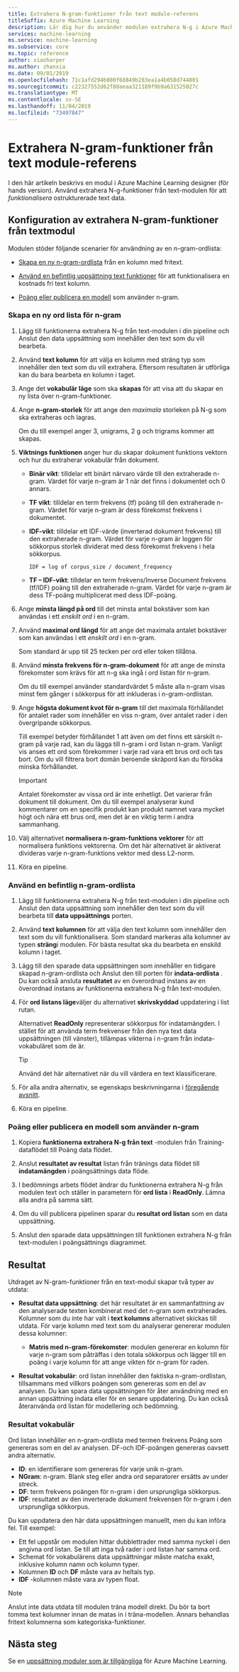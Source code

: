 ```yaml
---
title: Extrahera N-gram-funktioner från text module-referens
titleSuffix: Azure Machine Learning
description: Lär dig hur du använder modulen extrahera N-g i Azure Machine Learning för att funktionalisera text data.
services: machine-learning
ms.service: machine-learning
ms.subservice: core
ms.topic: reference
author: xiaoharper
ms.author: zhanxia
ms.date: 09/01/2019
ms.openlocfilehash: 71c1afd294b880f68849b283ea1a4b058d744801
ms.sourcegitcommit: c22327552d62f88aeaa321189f9b9a631525027c
ms.translationtype: MT
ms.contentlocale: sv-SE
ms.lasthandoff: 11/04/2019
ms.locfileid: "73497847"
---
```

# <a name="extract-n-gram-features-from-text-module-reference"></a>Extrahera N-gram-funktioner från text module-referens

I den här artikeln beskrivs en modul i Azure Machine Learning designer (för hands version). Använd extrahera N-g-funktioner från text-modulen för att *funktionalisera* ostrukturerade text data. 

## <a name="configuration-of-the-extract-n-gram-features-from-text-module"></a>Konfiguration av extrahera N-gram-funktioner från textmodul

Modulen stöder följande scenarier för användning av en n-gram-ordlista:

* [Skapa en ny n-gram-ordlista](#create-a-new-n-gram-dictionary) från en kolumn med fritext.

* [Använd en befintlig uppsättning text funktioner](#use-an-existing-n-gram-dictionary) för att funktionalisera en kostnads fri text kolumn.

* [Poäng eller publicera en modell](#score-or-publish-a-model-that-uses-n-grams) som använder n-gram.

### <a name="create-a-new-n-gram-dictionary"></a>Skapa en ny ord lista för n-gram

1.  Lägg till funktionerna extrahera N-g från text-modulen i din pipeline och Anslut den data uppsättning som innehåller den text som du vill bearbeta.

1.  Använd **text kolumn** för att välja en kolumn med sträng typ som innehåller den text som du vill extrahera. Eftersom resultaten är utförliga kan du bara bearbeta en kolumn i taget.

1. Ange det **vokabulär läge** som ska **skapas** för att visa att du skapar en ny lista över n-gram-funktioner. 

1. Ange **n-gram-storlek** för att ange den *maximala* storleken på N-g som ska extraheras och lagras. 

    Om du till exempel anger 3, unigrams, 2 g och trigrams kommer att skapas.

1. **Viktnings funktionen** anger hur du skapar dokument funktions vektorn och hur du extraherar vokabulär från dokument.

    * **Binär vikt**: tilldelar ett binärt närvaro värde till den extraherade n-gram. Värdet för varje n-gram är 1 när det finns i dokumentet och 0 annars.

    * **TF vikt**: tilldelar en term frekvens (tf) poäng till den extraherade n-gram. Värdet för varje n-gram är dess förekomst frekvens i dokumentet.

    * **IDF-vikt**: tilldelar ett IDF-värde (inverterad dokument frekvens) till den extraherade n-gram. Värdet för varje n-gram är loggen för sökkorpus storlek dividerat med dess förekomst frekvens i hela sökkorpus.
    
      `IDF = log of corpus_size / document_frequency`
 
    *  **TF – IDF-vikt**: tilldelar en term frekvens/Inverse Document frekvens (tf/IDF) poäng till den extraherade n-gram. Värdet för varje n-gram är dess TF-poäng multiplicerat med dess IDF-poäng.

1. Ange **minsta längd på ord** till det minsta antal bokstäver som kan användas i ett *enskilt ord* i en n-gram.

1. Använd **maximal ord längd** för att ange det maximala antalet bokstäver som kan användas i ett *enskilt ord* i en n-gram.

    Som standard är upp till 25 tecken per ord eller token tillåtna.

1. Använd **minsta frekvens för n-gram-dokument** för att ange de minsta förekomster som krävs för att n-g ska ingå i ord listan för n-gram. 

    Om du till exempel använder standardvärdet 5 måste alla n-gram visas minst fem gånger i sökkorpus för att inkluderas i n-gram-ordlistan. 

1.  Ange **högsta dokument kvot för n-gram** till det maximala förhållandet för antalet rader som innehåller en viss n-gram, över antalet rader i den övergripande sökkorpus.

    Till exempel betyder förhållandet 1 att även om det finns ett särskilt n-gram på varje rad, kan du lägga till n-gram i ord listan n-gram. Vanligt vis anses ett ord som förekommer i varje rad vara ett brus ord och tas bort. Om du vill filtrera bort domän beroende skräpord kan du försöka minska förhållandet.

    > [!IMPORTANT]
    > Antalet förekomster av vissa ord är inte enhetligt. Det varierar från dokument till dokument. Om du till exempel analyserar kund kommentarer om en specifik produkt kan produkt namnet vara mycket högt och nära ett brus ord, men det är en viktig term i andra sammanhang.

1. Välj alternativet **normalisera n-gram-funktions vektorer** för att normalisera funktions vektorerna. Om det här alternativet är aktiverat divideras varje n-gram-funktions vektor med dess L2-norm.

1. Köra en pipeline.

### <a name="use-an-existing-n-gram-dictionary"></a>Använd en befintlig n-gram-ordlista

1.  Lägg till funktionerna extrahera N-g från text-modulen i din pipeline och Anslut den data uppsättning som innehåller den text som du vill bearbeta till **data uppsättnings** porten.

1.  Använd **text kolumnen** för att välja den text kolumn som innehåller den text som du vill funktionalisera. Som standard markeras alla kolumner av typen **sträng**i modulen. För bästa resultat ska du bearbeta en enskild kolumn i taget.

1. Lägg till den sparade data uppsättningen som innehåller en tidigare skapad n-gram-ordlista och Anslut den till porten för **indata-ordlista** . Du kan också ansluta **resultatet** av en överordnad instans av en överordnad instans av funktionerna extrahera N-g från text-modulen.

1. För **ord listans läge**väljer du alternativet **skrivskyddad** uppdatering i list rutan.

   Alternativet **ReadOnly** representerar sökkorpus för indatamängden. I stället för att använda term frekvenser från den nya text data uppsättningen (till vänster), tillämpas vikterna i n-gram från indata-vokabuläret som de är.

   > [!TIP]
   > Använd det här alternativet när du vill värdera en text klassificerare.

1.  För alla andra alternativ, se egenskaps beskrivningarna i [föregående avsnitt](#create-a-new-n-gram-dictionary).

1.  Köra en pipeline.

### <a name="score-or-publish-a-model-that-uses-n-grams"></a>Poäng eller publicera en modell som använder n-gram

1.  Kopiera **funktionerna extrahera N-g från text** -modulen från Training-dataflödet till Poäng data flödet.

1.  Anslut **resultatet av resultat** listan från tränings data flödet till **indatamängden** i poängsättnings data flöde.

1.  I bedömnings arbets flödet ändrar du funktionerna extrahera N-g från modulen text och ställer in parametern för **ord lista** i **ReadOnly**. Lämna alla andra på samma sätt.

1.  Om du vill publicera pipelinen sparar du **resultat ord listan** som en data uppsättning.

1.  Anslut den sparade data uppsättningen till funktionen extrahera N-g från text-modulen i poängsättnings diagrammet.

## <a name="results"></a>Resultat

Utdraget av N-gram-funktioner från en text-modul skapar två typer av utdata: 

* **Resultat data uppsättning**: det här resultatet är en sammanfattning av den analyserade texten kombinerat med det n-gram som extraherades. Kolumner som du inte har valt i **text kolumns** alternativet skickas till utdata. För varje kolumn med text som du analyserar genererar modulen dessa kolumner:

  * **Matris med n-gram-förekomster**: modulen genererar en kolumn för varje n-gram som påträffas i den totala sökkorpus och lägger till en poäng i varje kolumn för att ange vikten för n-gram för raden. 

* **Resultat vokabulär**: ord listan innehåller den faktiska n-gram-ordlistan, tillsammans med villkors poängen som genereras som en del av analysen. Du kan spara data uppsättningen för åter användning med en annan uppsättning indata eller för en senare uppdatering. Du kan också återanvända ord listan för modellering och bedömning.

### <a name="result-vocabulary"></a>Resultat vokabulär

Ord listan innehåller en n-gram-ordlista med termen frekvens Poäng som genereras som en del av analysen. DF-och IDF-poängen genereras oavsett andra alternativ.

+ **ID**: en identifierare som genereras för varje unik n-gram.
+ **NGram**: n-gram. Blank steg eller andra ord separatorer ersätts av under streck.
+ **DF**: term frekvens poängen för n-gram i den ursprungliga sökkorpus.
+ **IDF**: resultatet av den inverterade dokument frekvensen för n-gram i den ursprungliga sökkorpus.

Du kan uppdatera den här data uppsättningen manuellt, men du kan införa fel. Till exempel:

* Ett fel uppstår om modulen hittar dubblettrader med samma nyckel i den angivna ord listan. Se till att inga två rader i ord listan har samma ord.
* Schemat för vokabulärens data uppsättningar måste matcha exakt, inklusive kolumn namn och kolumn typer. 
* Kolumnen **ID** och **DF** måste vara av heltals typ. 
* **IDF** -kolumnen måste vara av typen float.

> [!Note]
> Anslut inte data utdata till modulen träna modell direkt. Du bör ta bort tomma text kolumner innan de matas in i träna-modellen. Annars behandlas fritext kolumnerna som kategoriska-funktioner.

## <a name="next-steps"></a>Nästa steg

Se en [uppsättning moduler som är tillgängliga](module-reference.md) för Azure Machine Learning.
